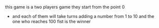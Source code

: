 this game is a two players game they start from the point 0
 * and each of them will take turns adding a number from 1 to 10 and the one who reaches 100 fist is the winner
